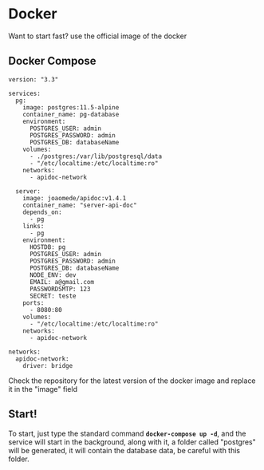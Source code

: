 # Docker

Want to start fast? use the official image of the docker

## Docker Compose
```docker
version: "3.3"

services:
  pg:
    image: postgres:11.5-alpine
    container_name: pg-database
    environment:
      POSTGRES_USER: admin
      POSTGRES_PASSWORD: admin
      POSTGRES_DB: databaseName
    volumes:
      - ./postgres:/var/lib/postgresql/data
      - "/etc/localtime:/etc/localtime:ro"
    networks:
      - apidoc-network

  server:
    image: joaomede/apidoc:v1.4.1
    container_name: "server-api-doc"
    depends_on:
      - pg
    links:
      - pg
    environment:
      HOSTDB: pg
      POSTGRES_USER: admin
      POSTGRES_PASSWORD: admin
      POSTGRES_DB: databaseName
      NODE_ENV: dev
      EMAIL: a@gmail.com
      PASSWORDSMTP: 123
      SECRET: teste
    ports:
      - 8080:80
    volumes:
      - "/etc/localtime:/etc/localtime:ro"
    networks:
      - apidoc-network

networks:
  apidoc-network:
    driver: bridge
```

Check the repository for the latest version of the docker image and replace it in the "image" field


## Start!
To start, just type the standard command **`docker-compose up -d`**, and the service will start in the background, along with it, a folder called "postgres" will be generated, it will contain the database data, be careful with this folder.